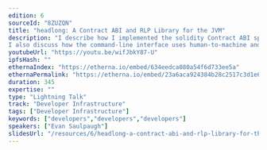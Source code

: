 ```yaml
---
edition: 6
sourceId: "8ZUZQN"
title: "headlong: A Contract ABI and RLP Library for the JVM"
description: "I describe how I implemented the solidity Contract ABI specification to make encoding and decoding faster and therefore more scaleable while also improving usability. headlong can parse any function signature or JSON description at runtime and do the type-checking of inputs before encoding and of outputs during decoding.
I also discuss how the command-line interface uses human-to-machine and machine-to-machine RLP-based serialization formats to consume arguments and produce results."
youtubeUrl: "https://youtu.be/wifJbkY87-U"
ipfsHash: ""
ethernaIndex: "https://etherna.io/embed/634eedca080a54f6d733ee5a"
ethernaPermalink: "https://etherna.io/embed/23a6aca924384b28c2517c3d1e6a6fb5bef8ee7fe4371d1afb6887a981700558"
duration: 345
expertise: ""
type: "Lightning Talk"
track: "Developer Infrastructure"
tags: ["Developer Infrastructure"]
keywords: ["developers","developers","developers"]
speakers: ["Evan Saulpaugh"]
slidesUrl: "/resources/6/headlong-a-contract-abi-and-rlp-library-for-the-jvm.pdf"
---
```

